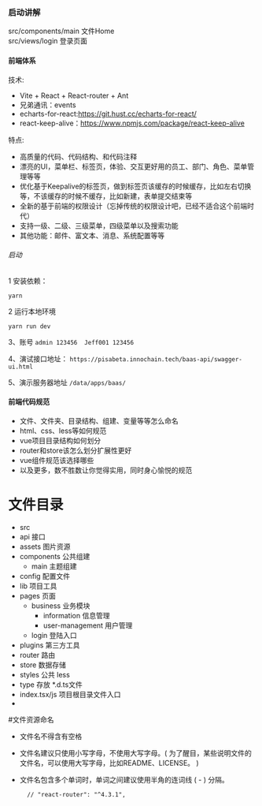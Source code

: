 ### 启动讲解
src/components/main  文件Home  
src/views/login  登录页面

#### 前端体系
技术:
- Vite + React + React-router +  Ant
- 兄弟通讯：events
- echarts-for-react:https://git.hust.cc/echarts-for-react/
- react-keep-alive：https://www.npmjs.com/package/react-keep-alive

特点:
- 高质量的代码、代码结构、和代码注释
- 漂亮的UI，菜单栏、标签页，体验、交互更好用的员工、部门、角色、菜单管理等等
- 优化基于Keepalive的标签页，做到标签页该缓存的时候缓存，比如左右切换等，不该缓存的时候不缓存，比如新建，表单提交结束等
- 全新的基于前端的权限设计（忘掉传统的权限设计吧，已经不适合这个前端时代）
- 支持一级、二级、三级菜单，四级菜单以及搜索功能
- 其他功能：邮件、富文本、消息、系统配置等等

###### 启动
1 安装依赖：

`yarn`

2 运行本地环境

`yarn run dev`

3、账号
`admin 123456  Jeff001 123456`

4、演试接口地址：
`https://pisabeta.innochain.tech/baas-api/swagger-ui.html`

5、演示服务器地址
`/data/apps/baas/`

#### 前端代码规范
- 文件、文件夹、目录结构、组建、变量等等怎么命名
- html、css、less等如何规范
- vue项目目录结构如何划分
- router和store该怎么划分扩展性更好
- vue组件规范该选择哪些
- 以及更多，数不胜数让你觉得实用，同时身心愉悦的规范

# 文件目录 
- src
- api 接口
- assets 图片资源
- components 公共组建
  - main 主题组建
- config 配置文件
- lib 项目工具
- pages 页面
  - business 业务模块
    - information  信息管理
    - user-management  用户管理
  - login 登陆入口
- plugins 第三方工具
- router 路由
- store 数据存储 
- styles 公共 less 
- type 存放 *.d.ts文件
- index.tsx/js 项目根目录文件入口
- 

#文件资源命名
- 文件名不得含有空格
- 文件名建议只使用小写字母，不使用大写字母。( 为了醒目，某些说明文件的文件名，可以使用大写字母，比如README、LICENSE。 )
- 文件名包含多个单词时，单词之间建议使用半角的连词线 ( - ) 分隔。

        // "react-router": "^4.3.1",
